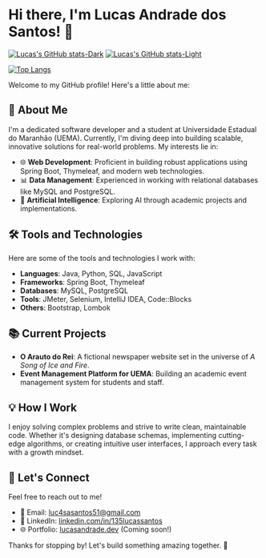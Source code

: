 # Hi there, I'm Lucas Andrade dos Santos! 👋

[![Lucas's GitHub stats-Dark](https://github-readme-stats.vercel.app/api?username=lucasA51&show_icons=true&theme=dark#gh-dark-mode-only)](https://github.com/anuraghazra/github-readme-stats#gh-dark-mode-only)
[![Lucas's GitHub stats-Light](https://github-readme-stats.vercel.app/api?username=lucasA51&show_icons=true&theme=default#gh-light-mode-only)](https://github.com/anuraghazra/github-readme-stats#gh-light-mode-only)

[![Top Langs](https://github-readme-stats.vercel.app/api/top-langs/?username=lucasA51&layout=donut&theme=transparent)](https://github.com/anuraghazra/github-readme-stats)

Welcome to my GitHub profile! Here's a little about me:

## 🚀 About Me
I'm a dedicated software developer and a student at Universidade Estadual do Maranhão (UEMA). Currently, I'm diving deep into building scalable, innovative solutions for real-world problems. My interests lie in:

- 🌐 **Web Development**: Proficient in building robust applications using Spring Boot, Thymeleaf, and modern web technologies.
- 📊 **Data Management**: Experienced in working with relational databases like MySQL and PostgreSQL.
- 🤖 **Artificial Intelligence**: Exploring AI through academic projects and implementations.

## 🛠️ Tools and Technologies

Here are some of the tools and technologies I work with:

- **Languages**: Java, Python, SQL, JavaScript
- **Frameworks**: Spring Boot, Thymeleaf
- **Databases**: MySQL, PostgreSQL
- **Tools**: JMeter, Selenium, IntelliJ IDEA, Code::Blocks
- **Others**: Bootstrap, Lombok

## 📚 Current Projects

- **O Arauto do Rei**: A fictional newspaper website set in the universe of *A Song of Ice and Fire*.
- **Event Management Platform for UEMA**: Building an academic event management system for students and staff.

## 💡 How I Work

I enjoy solving complex problems and strive to write clean, maintainable code. Whether it's designing database schemas, implementing cutting-edge algorithms, or creating intuitive user interfaces, I approach every task with a growth mindset.

## 🌱 Let's Connect

Feel free to reach out to me!

- 📧 Email: luc4sasantos51@gmail.com
- 💼 LinkedIn: [linkedin.com/in/135lucassantos](https://www.linkedin.com/in/135lucassantos/)
- 🌐 Portfolio: [lucasandrade.dev](https://lucasandrade.dev) (Coming soon!)

Thanks for stopping by! Let's build something amazing together. 🚀

